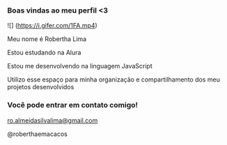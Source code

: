 
### Boas vindas ao meu perfil <3

![] (https://i.gifer.com/1FA.mp4)

Meu nome é Robertha Lima

Estou estudando na Alura

Estou me desenvolvendo na linguagem JavaScript

Utilizo esse espaço para minha organização e compartilhamento dos meu projetos desenvolvidos


### Você pode entrar em contato comigo!

ro.almeidasilvalima@gmail.com

@roberthaemacacos
